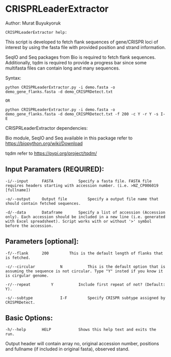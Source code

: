 # CRISPRLeaderExtractor

Author: Murat Buyukyoruk

    CRISPRLeaderExtractor help:

This script is developed to fetch flank sequences of gene/CRISPR loci of interest by using the fasta file with provided position and strand information. 

SeqIO and Seq packages from Bio is required to fetch flank sequences. Additionally, tqdm is required to provide a progress bar since some multifasta files can contain long and many sequences.

Syntax:

    python CRISPRLeaderExtractor.py -i demo.fasta -o demo_gene_flanks.fasta -d demo_CRISPRDetect.txt

    OR

    python CRISPRLeaderExtractor.py -i demo.fasta -o demo_gene_flanks.fasta -d demo_CRISPRDetect.txt -f 200 -c Y -r Y -s I-E

CRISPRLeaderExtractor dependencies:

Bio module, SeqIO and Seq available in this package     refer to https://biopython.org/wiki/Download
	
tqdm                                                    refer to https://pypi.org/project/tqdm/

Input Paramaters (REQUIRED):
----------------------------
	-i/--input		FASTA			Specify a fasta file. FASTA file requires headers starting with accession number. (i.e. >NZ_CP006019 [fullname])

	-o/--output		Output file	        Specify a output file name that should contain fetched sequences.

	-d/--data		Dataframe		Specify a list of accession (Accession only). Each accession should be included in a new line (i.e. generated with Excel spreadsheet). Script works with or without '>' symbol before the accession.

Parameters [optional]:
----------------------
	-f/--flank		200         This is the default length of flanks that is fetched.

	-c/--circular           N           This is the default option that is assuming the sequence is not circular. Type "Y" insted if you know it is cirgular genome.

	-r/--repeat	        Y           Include first repeat of not? (Default: Y).

	-s/--subtype	        I-F         Specify CRISPR subtype assigned by CRISPRDetect.

Basic Options:
--------------
	-h/--help		HELP			Shows this help text and exits the run.

Output header will contain array no, original accession number, positions and fullname (if included in original fasta), observed stand.
